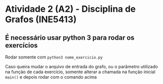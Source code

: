 # Atividade 2 (A2) - Disciplina de Grafos (INE5413)

## É necessário usar python 3 para rodar os exercícios

Rodar somente com ``` python3 nome_exercicio.py ```

Caso queira mudar o arquivo de entrada do grafo, ou o parâmetro utilizado na função de cada exercício, somente alterar a chamada na função inicial ```main()``` e depois rodar com o comando acima